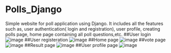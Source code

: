 # Polls_Django
Simple website for poll application using Django. It includes all the features such as, user authentication( login and registration), user profile, creating polls page, home page containing all poll questions,etc.
##User login
![image](https://user-images.githubusercontent.com/65113721/177273302-3c9c15b4-72be-4294-89c8-2481b029f45a.png)
##User registeration
![image](https://user-images.githubusercontent.com/65113721/177273346-f057483a-4764-4080-b7d6-a4d18573074b.png)
##Home page
![image](https://user-images.githubusercontent.com/65113721/177273566-18afd6fb-c7bf-4d7d-87f1-7386236e60a9.png)
##vote page
![image](https://user-images.githubusercontent.com/65113721/177273653-25809ff0-856a-4a1e-a575-047fcbba50f7.png)
##Result page
![image](https://user-images.githubusercontent.com/65113721/177273714-db0eb5ce-bd29-4bb6-8af1-567a0500051a.png)
##User profile page
![image](https://user-images.githubusercontent.com/65113721/177273784-326fe0d4-1e53-4a61-bbd7-9cc587d7141b.png)


